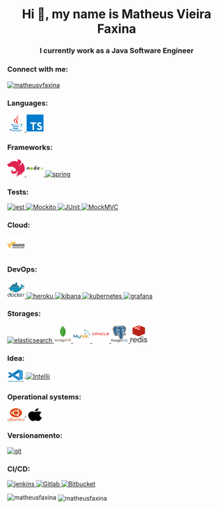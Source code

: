 <h1 align="center">Hi 👋, my name is Matheus Vieira Faxina</h1>
<h3 align="center">I currently work as a Java Software Engineer</h3>

<!-- <p align="left"> <a href="https://github.com/ryo-ma/github-profile-trophy"><img src="https://github-profile-trophy.vercel.app/?username=matheusfaxina" alt="matheusfaxina" /></a> </p> -->

<h3 align="left">Connect with me:</h3>
<p align="left">
<a href="https://linkedin.com/in/matheusvfaxina" target="blank"><img align="center" src="https://raw.githubusercontent.com/rahuldkjain/github-profile-readme-generator/master/src/images/icons/Social/linked-in-alt.svg" alt="matheusvfaxina" height="30" width="40" /></a>
</p>

<h3 align="left">Languages:</h3>
<a href="https://www.java.com" target="_blank" rel="noreferrer">
	<img src="https://raw.githubusercontent.com/devicons/devicon/master/icons/java/java-original.svg" alt="java" width="40" height="40"/>
</a>
<a href="https://www.typescriptlang.org/" target="_blank" rel="noreferrer">
	<img src="https://raw.githubusercontent.com/devicons/devicon/master/icons/typescript/typescript-original.svg" alt="typescript" width="40" height="40"/>
</a>

<h3 align="left">Frameworks:</h3>
<a href="https://nestjs.com/" target="_blank" rel="noreferrer">
<img src="https://raw.githubusercontent.com/devicons/devicon/master/icons/nestjs/nestjs-plain.svg" alt="nestjs" width="40" height="40"/>
</a>
<a href="https://nodejs.org" target="_blank" rel="noreferrer">
<img src="https://raw.githubusercontent.com/devicons/devicon/master/icons/nodejs/nodejs-original-wordmark.svg" alt="nodejs" width="40" height="40"/>
</a>
<a href="https://spring.io/" target="_blank" rel="noreferrer">
<img src="https://www.vectorlogo.zone/logos/springio/springio-icon.svg" alt="spring" width="40" height="40"/>
</a>

<h3 align="left">Tests:</h3>
<a href="https://jestjs.io" target="_blank" rel="noreferrer">
<img src="https://www.vectorlogo.zone/logos/jestjsio/jestjsio-icon.svg" alt="jest" width="40" height="40"/>
</a>
<a href="https://site.mockito.org/" target="_blank" rel="noreferrer">
<img src="https://Mockito" alt="Mockito" width="40" height="40"/>
</a>
<a href="https://junit.org/junit5/" target="_blank" rel="noreferrer">
<img src="https://junit.org/junit5/" alt="JUnit" width="40" height="40"/>
</a>
<a href="https://docs.spring.io/spring-framework/docs/current/javadoc-api/org/springframework/test/web/servlet/MockMvc.html" target="_blank" rel="noreferrer">
<img src="https://docs.spring.io/spring-framework/docs/current/javadoc-api/org/springframework/test/web/servlet/MockMvc.html" alt="MockMVC" width="40" height="40"/>
</a>

<h3 align="left">Cloud:</h3>
<a href="https://aws.amazon.com" target="_blank" rel="noreferrer">
<img src="https://raw.githubusercontent.com/devicons/devicon/master/icons/amazonwebservices/amazonwebservices-original-wordmark.svg" alt="aws" width="40" height="40"/>
</a>

<h3 align="left">DevOps:</h3>
<a href="https://www.docker.com/" target="_blank" rel="noreferrer">
<img src="https://raw.githubusercontent.com/devicons/devicon/master/icons/docker/docker-original-wordmark.svg" alt="docker" width="40" height="40"/>
</a>
<a href="https://heroku.com" target="_blank" rel="noreferrer">
<img src="https://www.vectorlogo.zone/logos/heroku/heroku-icon.svg" alt="heroku" width="40" height="40"/>
</a>
<a href="https://www.elastic.co/kibana" target="_blank" rel="noreferrer">
<img src="https://www.vectorlogo.zone/logos/elasticco_kibana/elasticco_kibana-icon.svg" alt="kibana" width="40" height="40"/>
</a>
<a href="https://kubernetes.io" target="_blank" rel="noreferrer">
<img src="https://www.vectorlogo.zone/logos/kubernetes/kubernetes-icon.svg" alt="kubernetes" width="40" height="40"/>
</a>
<a href="https://grafana.com" target="_blank" rel="noreferrer">
<img src="https://www.vectorlogo.zone/logos/grafana/grafana-icon.svg" alt="grafana" width="40" height="40"/>
</a>

<h3 align="left">Storages:</h3>
<a href="https://www.elastic.co" target="_blank" rel="noreferrer">
<img src="https://www.vectorlogo.zone/logos/elastic/elastic-icon.svg" alt="elasticsearch" width="40" height="40"/>
</a>
<a href="https://www.mongodb.com/" target="_blank" rel="noreferrer">
<img src="https://raw.githubusercontent.com/devicons/devicon/master/icons/mongodb/mongodb-original-wordmark.svg" alt="mongodb" width="40" height="40"/>
</a>
<a href="https://www.mysql.com/" target="_blank" rel="noreferrer">
<img src="https://raw.githubusercontent.com/devicons/devicon/master/icons/mysql/mysql-original-wordmark.svg" alt="mysql" width="40" height="40"/>
</a>
<a href="https://www.oracle.com/" target="_blank" rel="noreferrer">
<img src="https://raw.githubusercontent.com/devicons/devicon/master/icons/oracle/oracle-original.svg" alt="oracle" width="40" height="40"/>
</a> <a href="https://www.postgresql.org" target="_blank" rel="noreferrer">
<img src="https://raw.githubusercontent.com/devicons/devicon/master/icons/postgresql/postgresql-original-wordmark.svg" alt="postgresql" width="40" height="40"/>
</a>
<a href="https://redis.io" target="_blank" rel="noreferrer">
<img src="https://raw.githubusercontent.com/devicons/devicon/master/icons/redis/redis-original-wordmark.svg" alt="redis" width="40" height="40"/>
</a>

<h3 align="left">Idea:</h3>
<a href="https://code.visualstudio.com/" target="_blank" rel="noreferrer">
<img align="center" alt="VSCode" height="30" width="40" src="https://raw.githubusercontent.com/devicons/devicon/master/icons/vscode/vscode-original-wordmark.svg">
</a>
<a href="hthttps://www.jetbrains.com/pt-br/idea/" target="_blank" rel="noreferrer">
<img align="center" alt="Intellij" height="30" width="40" src="https://www.jetbrains.com/pt-br/idea/">
</a>

<h3 align="left">Operational systems:</h3>
<a href="https://www.linux.org/" target="_blank" rel="noreferrer">
<img align="center" alt="Ubuntu" height="30" width="40" src="https://raw.githubusercontent.com/devicons/devicon/master/icons/ubuntu/ubuntu-plain-wordmark.svg">
</a>
<a href="https://www.apple.com/" target="_blank" rel="noreferrer">
<img align="center" alt="Apple" height="30" width="40" src="https://raw.githubusercontent.com/devicons/devicon/master/icons/apple/apple-original.svg">
</a>


<h3 align="left">Versionamento:</h3>
<a href="https://git-scm.com/" target="_blank" rel="noreferrer">
<img src="https://www.vectorlogo.zone/logos/git-scm/git-scm-icon.svg" alt="git" width="40" height="40"/>
</a>

<h3 align="left">CI/CD:</h3>
<a href="https://www.jenkins.io" target="_blank" rel="noreferrer">
<img src="https://www.vectorlogo.zone/logos/jenkins/jenkins-icon.svg" alt="jenkins" width="40" height="40"/>
</a>
<a href="https://gitlab.com/" target="_blank" rel="noreferrer">
<img src="https://www.vectorlogo.zone/logos/gitlab/gitlab-icon.svg" alt="Gitlab" width="40" height="40"/>
</a>
<a href="https://bitbucket.com/" target="_blank" rel="noreferrer">
<img src="https://www.vectorlogo.zone/logos/bitbucket/bitbucket-official.svg" alt="Bitbucket" width="40" height="40"/>
</a>

<p><img align="left" src="https://github-readme-stats.vercel.app/api/top-langs?username=matheusfaxina&show_icons=true&locale=en&layout=compact" alt="matheusfaxina" /></p>
<p>&nbsp;<img align="center" src="https://github-readme-stats.vercel.app/api?username=matheusfaxina&show_icons=true&locale=en" alt="matheusfaxina" /></p>
